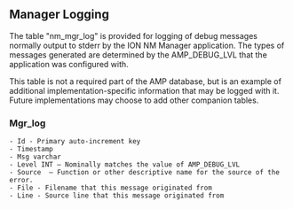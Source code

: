 <!--
Copyright (c) 2023 The Johns Hopkins University Applied Physics
Laboratory LLC.

This file is part of the Asynchronous Network Managment System (ANMS).

Licensed under the Apache License, Version 2.0 (the "License");
you may not use this file except in compliance with the License.
You may obtain a copy of the License at
    http://www.apache.org/licenses/LICENSE-2.0
Unless required by applicable law or agreed to in writing, software
distributed under the License is distributed on an "AS IS" BASIS,
WITHOUT WARRANTIES OR CONDITIONS OF ANY KIND, either express or implied.
See the License for the specific language governing permissions and
limitations under the License.

This work was performed for the Jet Propulsion Laboratory, California
Institute of Technology, sponsored by the United States Government under
the prime contract 80NM0018D0004 between the Caltech and NASA under
subcontract 1658085.
-->

## Manager Logging
The table "nm_mgr_log" is provided for logging of debug messages normally output to stderr by the ION NM Manager application.  The types of messages generated are determined by the AMP_DEBUG_LVL that the application was configured with.

This table is not a required part of the AMP database, but is an example of additional implementation-specific information that may be logged with it.  Future implementations may choose to add other companion tables.

### Mgr_log
    - Id - Primary auto-increment key
    - Timestamp
    - Msg varchar
    - Level INT – Nominally matches the value of AMP_DEBUG_LVL
    - Source  – Function or other descriptive name for the source of the error.
    - File - Filename that this message originated from
    - Line - Source line that this message originated from

